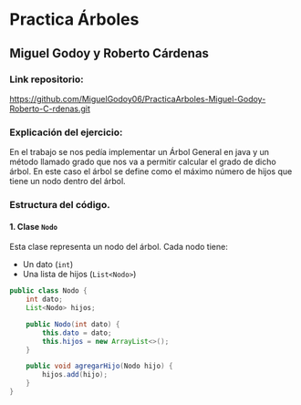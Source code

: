 # Practica Árboles
## Miguel Godoy y Roberto Cárdenas

### Link repositorio:
https://github.com/MiguelGodoy06/PracticaArboles-Miguel-Godoy-Roberto-C-rdenas.git
### Explicación del ejercicio:
En el trabajo se nos pedía implementar un Árbol General en java y un método llamado grado que nos va a permitir calcular el grado de dicho árbol.
En este caso el árbol se define como el máximo número de hijos que tiene un nodo dentro del árbol.
### Estructura del código.
#### 1. Clase `Nodo`
Esta clase representa un nodo del árbol. Cada nodo tiene:
- Un dato (`int`)
- Una lista de hijos (`List<Nodo>`)

```java
public class Nodo {
    int dato;
    List<Nodo> hijos;

    public Nodo(int dato) {
        this.dato = dato;
        this.hijos = new ArrayList<>();
    }

    public void agregarHijo(Nodo hijo) {
        hijos.add(hijo);
    }
}


